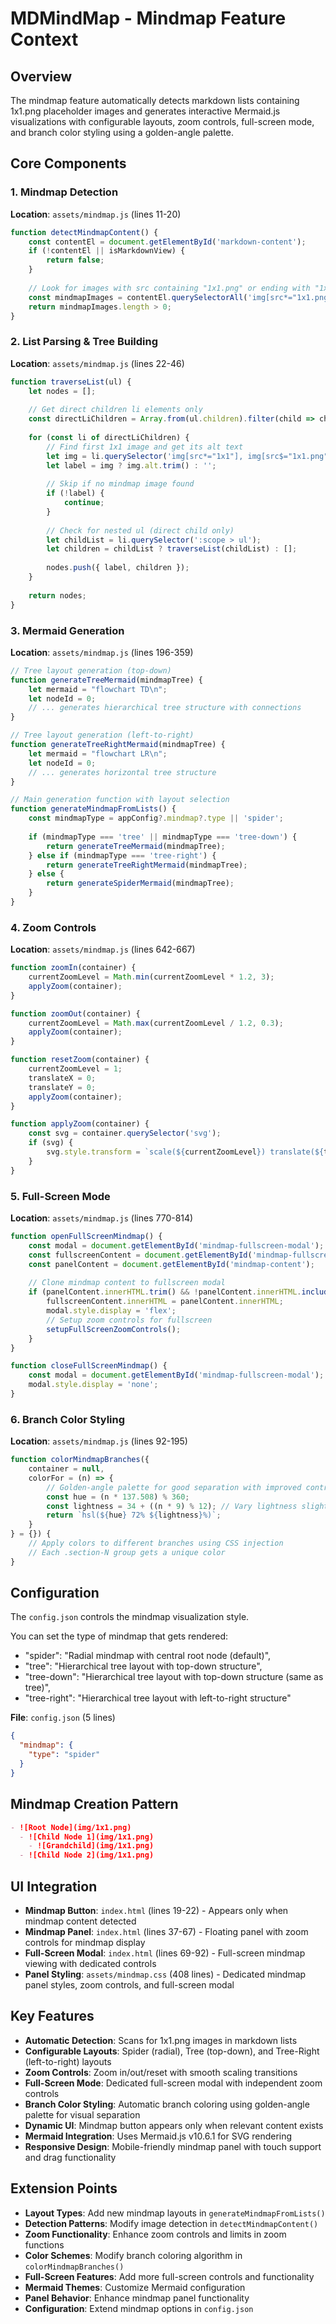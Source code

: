 # MDMindMap - Mindmap Feature Context

## Overview

The mindmap feature automatically detects markdown lists containing 1x1.png placeholder images and generates interactive Mermaid.js visualizations with configurable layouts, zoom controls, full-screen mode, and branch color styling using a golden-angle palette.

## Core Components

### 1. Mindmap Detection
**Location**: `assets/mindmap.js` (lines 11-20)
```javascript
function detectMindmapContent() {
    const contentEl = document.getElementById('markdown-content');
    if (!contentEl || isMarkdownView) {
        return false;
    }
    
    // Look for images with src containing "1x1.png" or ending with "1x1.png"
    const mindmapImages = contentEl.querySelectorAll('img[src*="1x1.png"], img[src$="1x1.png"]');
    return mindmapImages.length > 0;
}
```

### 2. List Parsing & Tree Building
**Location**: `assets/mindmap.js` (lines 22-46)
```javascript
function traverseList(ul) {
    let nodes = [];
    
    // Get direct children li elements only
    const directLiChildren = Array.from(ul.children).filter(child => child.tagName === 'LI');
    
    for (const li of directLiChildren) {
        // Find first 1x1 image and get its alt text
        let img = li.querySelector('img[src*="1x1"], img[src$="1x1.png"]');
        let label = img ? img.alt.trim() : '';
        
        // Skip if no mindmap image found
        if (!label) {
            continue;
        }
        
        // Check for nested ul (direct child only)
        let childList = li.querySelector(':scope > ul');
        let children = childList ? traverseList(childList) : [];
        
        nodes.push({ label, children });
    }
    
    return nodes;
}
```

### 3. Mermaid Generation
**Location**: `assets/mindmap.js` (lines 196-359)
```javascript
// Tree layout generation (top-down)
function generateTreeMermaid(mindmapTree) {
    let mermaid = "flowchart TD\n";
    let nodeId = 0;
    // ... generates hierarchical tree structure with connections
}

// Tree layout generation (left-to-right)
function generateTreeRightMermaid(mindmapTree) {
    let mermaid = "flowchart LR\n";
    let nodeId = 0;
    // ... generates horizontal tree structure
}

// Main generation function with layout selection
function generateMindmapFromLists() {
    const mindmapType = appConfig?.mindmap?.type || 'spider';
    
    if (mindmapType === 'tree' || mindmapType === 'tree-down') {
        return generateTreeMermaid(mindmapTree);
    } else if (mindmapType === 'tree-right') {
        return generateTreeRightMermaid(mindmapTree);
    } else {
        return generateSpiderMermaid(mindmapTree);
    }
}
```

### 4. Zoom Controls
**Location**: `assets/mindmap.js` (lines 642-667)
```javascript
function zoomIn(container) {
    currentZoomLevel = Math.min(currentZoomLevel * 1.2, 3);
    applyZoom(container);
}

function zoomOut(container) {
    currentZoomLevel = Math.max(currentZoomLevel / 1.2, 0.3);
    applyZoom(container);
}

function resetZoom(container) {
    currentZoomLevel = 1;
    translateX = 0;
    translateY = 0;
    applyZoom(container);
}

function applyZoom(container) {
    const svg = container.querySelector('svg');
    if (svg) {
        svg.style.transform = `scale(${currentZoomLevel}) translate(${translateX}px, ${translateY}px)`;
    }
}
```

### 5. Full-Screen Mode
**Location**: `assets/mindmap.js` (lines 770-814)
```javascript
function openFullScreenMindmap() {
    const modal = document.getElementById('mindmap-fullscreen-modal');
    const fullscreenContent = document.getElementById('mindmap-fullscreen-content');
    const panelContent = document.getElementById('mindmap-content');
    
    // Clone mindmap content to fullscreen modal
    if (panelContent.innerHTML.trim() && !panelContent.innerHTML.includes('No mindmap available')) {
        fullscreenContent.innerHTML = panelContent.innerHTML;
        modal.style.display = 'flex';
        // Setup zoom controls for fullscreen
        setupFullScreenZoomControls();
    }
}

function closeFullScreenMindmap() {
    const modal = document.getElementById('mindmap-fullscreen-modal');
    modal.style.display = 'none';
}
```

### 6. Branch Color Styling
**Location**: `assets/mindmap.js` (lines 92-195)
```javascript
function colorMindmapBranches({
    container = null,
    colorFor = (n) => {
        // Golden-angle palette for good separation with improved contrast
        const hue = (n * 137.508) % 360;
        const lightness = 34 + ((n * 9) % 12); // Vary lightness slightly
        return `hsl(${hue} 72% ${lightness}%)`;
    }
} = {}) {
    // Apply colors to different branches using CSS injection
    // Each .section-N group gets a unique color
}
```

## Configuration

The `config.json` controls the mindmap visualization style.

You can set the type of mindmap that gets rendered:
- "spider": "Radial mindmap with central root node (default)",
- "tree": "Hierarchical tree layout with top-down structure",
- "tree-down": "Hierarchical tree layout with top-down structure (same as tree)",
- "tree-right": "Hierarchical tree layout with left-to-right structure"

**File**: `config.json` (5 lines)
```json
{
  "mindmap": {
    "type": "spider"
  }
}
```

## Mindmap Creation Pattern

```markdown
- ![Root Node](img/1x1.png)
  - ![Child Node 1](img/1x1.png)
    - ![Grandchild](img/1x1.png)
  - ![Child Node 2](img/1x1.png)
```

## UI Integration

- **Mindmap Button**: `index.html` (lines 19-22) - Appears only when mindmap content detected
- **Mindmap Panel**: `index.html` (lines 37-67) - Floating panel with zoom controls for mindmap display
- **Full-Screen Modal**: `index.html` (lines 69-92) - Full-screen mindmap viewing with dedicated controls
- **Panel Styling**: `assets/mindmap.css` (408 lines) - Dedicated mindmap panel styles, zoom controls, and full-screen modal

## Key Features

- **Automatic Detection**: Scans for 1x1.png images in markdown lists
- **Configurable Layouts**: Spider (radial), Tree (top-down), and Tree-Right (left-to-right) layouts
- **Zoom Controls**: Zoom in/out/reset with smooth scaling transitions
- **Full-Screen Mode**: Dedicated full-screen modal with independent zoom controls
- **Branch Color Styling**: Automatic branch coloring using golden-angle palette for visual separation
- **Dynamic UI**: Mindmap button appears only when relevant content exists
- **Mermaid Integration**: Uses Mermaid.js v10.6.1 for SVG rendering
- **Responsive Design**: Mobile-friendly mindmap panel with touch support and drag functionality

## Extension Points

- **Layout Types**: Add new mindmap layouts in `generateMindmapFromLists()`
- **Detection Patterns**: Modify image detection in `detectMindmapContent()`
- **Zoom Functionality**: Enhance zoom controls and limits in zoom functions
- **Color Schemes**: Modify branch coloring algorithm in `colorMindmapBranches()`
- **Full-Screen Features**: Add more full-screen controls and functionality
- **Mermaid Themes**: Customize Mermaid configuration
- **Panel Behavior**: Enhance mindmap panel functionality
- **Configuration**: Extend mindmap options in `config.json`

